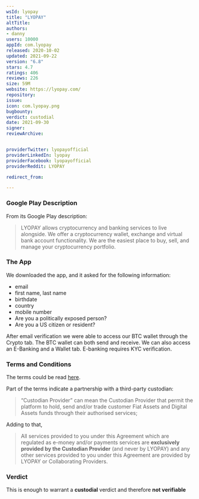 ```yaml
---
wsId: lyopay
title: "LYOPAY"
altTitle: 
authors:
- danny
users: 10000
appId: com.lyopay
released: 2020-10-02
updated: 2021-09-22
version: "6.8"
stars: 4.7
ratings: 406
reviews: 226
size: 59M
website: https://lyopay.com/
repository: 
issue: 
icon: com.lyopay.png
bugbounty: 
verdict: custodial
date: 2021-09-30
signer: 
reviewArchive:


providerTwitter: lyopayofficial
providerLinkedIn: lyopay
providerFacebook: lyopayofficial
providerReddit: LYOPAY

redirect_from:

---
```

### Google Play Description

From its Google Play description: 

> LYOPAY allows cryptocurrency and banking services to live alongside. We offer a cryptocurrency wallet, exchange and virtual bank account functionality. We are the easiest place to buy, sell, and manage your cryptocurrency portfolio.

### The App

We downloaded the app, and it asked for the following information:

- email
- first name, last name 
- birthdate
- country
- mobile number
- Are you a politically exposed person?
- Are you a US citizen or resident?

After email verification we were able to access our BTC wallet through the Crypto tab. The BTC wallet can both send and receive. We can also access an E-Banking and a Wallet tab. E-banking requires KYC verification. 

### Terms and Conditions

The terms could be read [here](https://lyopay.com/terms-conditions). 

Part of the terms indicate a partnership with a third-party custodian:

> “Custodian Provider” can mean the Custodian Provider that permit the platform to hold, send and/or trade customer Fiat Assets and Digital Assets funds through their authorised services;

Adding to that, 

> All services provided to you under this Agreement which are regulated as e-money and/or payments services are **exclusively provided by the Custodian Provider** (and never by LYOPAY) and any other services provided to you under this Agreement are provided by LYOPAY or Collaborating Providers.

### Verdict

This is enough to warrant a **custodial** verdict and therefore **not verifiable**
